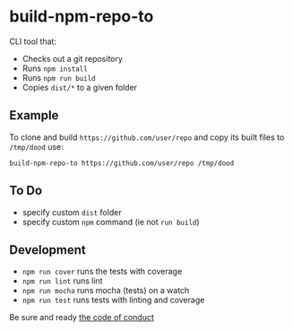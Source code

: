 # build-npm-repo-to

CLI tool that:

- Checks out a git repository
- Runs `npm install`
- Runs `npm run build`
- Copies `dist/*` to a given folder

## Example

To clone and build `https://github.com/user/repo` and copy its built files to `/tmp/dood` use:

```
build-npm-repo-to https://github.com/user/repo /tmp/dood
```

## To Do

- specify custom `dist` folder
- specify custom `npm` command (ie not `run build`)

## Development

- `npm run cover` runs the tests with coverage
- `npm run lint` runs lint
- `npm run mocha` runs mocha (tests) on a watch
- `npm run test` runs tests with linting and coverage

Be sure and ready [the code of conduct](./CODE_OF_CONDUCT.md "Code of Conduct")
